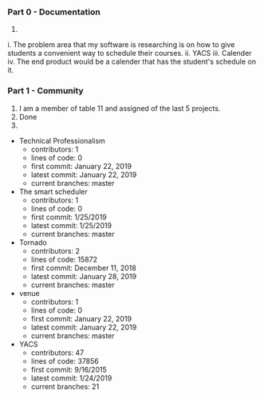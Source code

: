 ### Part 0 - Documentation
1. 
i. The problem area that my software is researching is on how to give students a convenient way to schedule their courses.
ii.  YACS
iii. Calender
iv. The end product would be a calender that has the student's schedule on it.


### Part 1 - Community
1. I am a member of table 11 and assigned of the last 5 projects.
2. Done
3. 
- Technical Professionalism
    - contributors: 1
    - lines of code: 0
    - first commit: January 22, 2019
    - latest commit: January 22, 2019
    - current branches: master
- The smart scheduler
    - contributors: 1
    - lines of code: 0
    - first commit: 1/25/2019
    - latest commit: 1/25/2019
    - current branches: master 
- Tornado
    - contributors: 2
    - lines of code: 15872
    - first commit: December 11, 2018
    - latest commit: January 28, 2019
    - current branches: master
- venue
    - contributors: 1
    - lines of code: 0
    - first commit: January 22, 2019
    - latest commit: January 22, 2019
    - current branches: master
- YACS
    - contributors: 47
    - lines of code: 37856
    - first commit: 9/16/2015
    - latest commit: 1/24/2019
    - current branches: 21
   
